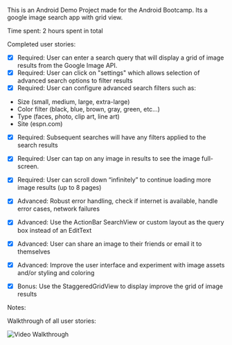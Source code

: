 This is an Android Demo Project made for the Android Bootcamp. Its a google image search app with grid view. 

Time spent: 2 hours spent in total

Completed user stories:

 * [x] Required: User can enter a search query that will display a grid of image results from the Google Image API.
 * [x] Required: User can click on "settings" which allows selection of advanced search options to filter results
 * [x] Required: User can configure advanced search filters such as:
  * Size (small, medium, large, extra-large)
  * Color filter (black, blue, brown, gray, green, etc...)
  * Type (faces, photo, clip art, line art)
  * Site (espn.com)
 * [x] Required: Subsequent searches will have any filters applied to the search results
 * [x] Required: User can tap on any image in results to see the image full-screen.
 * [x] Required: User can scroll down “infinitely” to continue loading more image results (up to 8 pages)
 * [x] Advanced: Robust error handling, check if internet is available, handle error cases, network failures
 * [x] Advanced: Use the ActionBar SearchView or custom layout as the query box instead of an EditText
 * [x] Advanced: User can share an image to their friends or email it to themselves
 * [x] Advanced: Improve the user interface and experiment with image assets and/or styling and coloring
 * [x] Bonus: Use the StaggeredGridView to display improve the grid of image results


Notes:

Walkthrough of all user stories:

![Video Walkthrough](GridImageSearch.gif)

